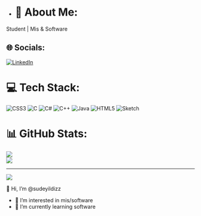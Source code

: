 - # 💫 About Me:
Student | Mis & Software

## 🌐 Socials:
[![LinkedIn](https://img.shields.io/badge/LinkedIn-%230077B5.svg?logo=linkedin&logoColor=white)](https://linkedin.com/in/www.linkedin.com/in/sudeyildiz) 

# 💻 Tech Stack:
![CSS3](https://img.shields.io/badge/css3-%231572B6.svg?style=for-the-badge&logo=css3&logoColor=white) ![C](https://img.shields.io/badge/c-%2300599C.svg?style=for-the-badge&logo=c&logoColor=white) ![C#](https://img.shields.io/badge/c%23-%23239120.svg?style=for-the-badge&logo=c-sharp&logoColor=white) ![C++](https://img.shields.io/badge/c++-%2300599C.svg?style=for-the-badge&logo=c%2B%2B&logoColor=white) ![Java](https://img.shields.io/badge/java-%23ED8B00.svg?style=for-the-badge&logo=java&logoColor=white) ![HTML5](https://img.shields.io/badge/html5-%23E34F26.svg?style=for-the-badge&logo=html5&logoColor=white) ![Sketch](https://img.shields.io/badge/Sketch-FFB387?style=for-the-badge&logo=sketch&logoColor=black)
# 📊 GitHub Stats:
![](https://github-readme-stats.vercel.app/api?username=sudeyildizz&theme=dark&hide_border=false&include_all_commits=false&count_private=false)<br/>
![](https://github-readme-streak-stats.herokuapp.com/?user=sudeyildizz&theme=dark&hide_border=false)<br/>

---
[![](https://visitcount.itsvg.in/api?id=sudeyildizz&icon=0&color=6)](https://visitcount.itsvg.in)

<!-- Proudly created with GPRM ( https://gprm.itsvg.in ) -->👋 Hi, I’m @sudeyildizz
- 👀 I’m interested in mis/software
- 🌱 I’m currently learning software

<!---
sudeyildizz/sudeyildizz is a ✨ special ✨ repository because its `README.md` (this file) appears on your GitHub profile.
You can click the Preview link to take a look at your changes.
--->
